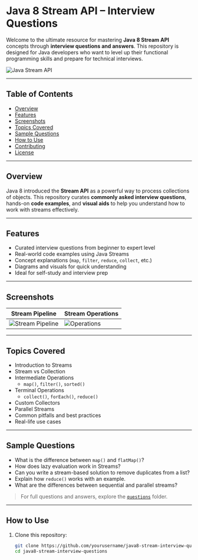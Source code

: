 # Java 8 Stream API – Interview Questions

Welcome to the ultimate resource for mastering **Java 8 Stream API** concepts through **interview questions and answers**. This repository is designed for Java developers who want to level up their functional programming skills and prepare for technical interviews.

![Java Stream API](https://www.geeksforgeeks.org/wp-content/uploads/2020/07/Java-Stream-API.jpg)

---

## Table of Contents

- [Overview](#overview)
- [Features](#features)
- [Screenshots](#screenshots)
- [Topics Covered](#topics-covered)
- [Sample Questions](#sample-questions)
- [How to Use](#how-to-use)
- [Contributing](#contributing)
- [License](#license)

---

## Overview

Java 8 introduced the **Stream API** as a powerful way to process collections of objects. This repository curates **commonly asked interview questions**, hands-on **code examples**, and **visual aids** to help you understand how to work with streams effectively.

---

## Features

- Curated interview questions from beginner to expert level
- Real-world code examples using Java Streams
- Concept explanations (`map`, `filter`, `reduce`, `collect`, etc.)
- Diagrams and visuals for quick understanding
- Ideal for self-study and interview prep

---

## Screenshots

| Stream Pipeline | Stream Operations |
|------------------|------------------|
| ![Stream Pipeline](https://www.geeksforgeeks.org/wp-content/uploads/2020/07/Stream-Pipeline.jpg) | ![Operations](https://www.geeksforgeeks.org/wp-content/uploads/2020/07/Stream-Operations.jpg) |

---

## Topics Covered

- Introduction to Streams
- Stream vs Collection
- Intermediate Operations
  - `map()`, `filter()`, `sorted()`
- Terminal Operations
  - `collect()`, `forEach()`, `reduce()`
- Custom Collectors
- Parallel Streams
- Common pitfalls and best practices
- Real-life use cases

---

## Sample Questions

- What is the difference between `map()` and `flatMap()`?
- How does lazy evaluation work in Streams?
- Can you write a stream-based solution to remove duplicates from a list?
- Explain how `reduce()` works with an example.
- What are the differences between sequential and parallel streams?

> For full questions and answers, explore the [`questions`](questions/) folder.

---

## How to Use

1. Clone this repository:

   ```bash
   git clone https://github.com/yourusername/java8-stream-interview-questions.git
   cd java8-stream-interview-questions
   
